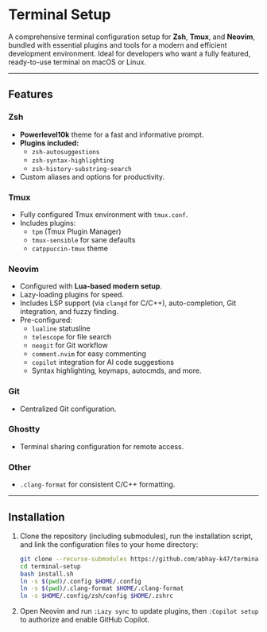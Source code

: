 # Terminal Setup

A comprehensive terminal configuration setup for **Zsh**, **Tmux**, and **Neovim**, bundled with essential plugins and tools for a modern and efficient development environment. Ideal for developers who want a fully featured, ready-to-use terminal on macOS or Linux.

---

## Features

### Zsh
- **Powerlevel10k** theme for a fast and informative prompt.
- **Plugins included:**
  - `zsh-autosuggestions`
  - `zsh-syntax-highlighting`
  - `zsh-history-substring-search`
- Custom aliases and options for productivity.

### Tmux
- Fully configured Tmux environment with `tmux.conf`.
- Includes plugins:
  - `tpm` (Tmux Plugin Manager)
  - `tmux-sensible` for sane defaults
  - `catppuccin-tmux` theme

### Neovim
- Configured with **Lua-based modern setup**.
- Lazy-loading plugins for speed.
- Includes LSP support (via `clangd` for C/C++), auto-completion, Git integration, and fuzzy finding.
- Pre-configured:
  - `lualine` statusline
  - `telescope` for file search
  - `neogit` for Git workflow
  - `comment.nvim` for easy commenting
  - `copilot` integration for AI code suggestions
  - Syntax highlighting, keymaps, autocmds, and more.

### Git
- Centralized Git configuration.

### Ghostty
- Terminal sharing configuration for remote access.

### Other
- `.clang-format` for consistent C/C++ formatting.

---

## Installation

1. Clone the repository (including submodules), run the installation script, and link the configuration files to your home directory:
   ```bash
   git clone --recurse-submodules https://github.com/abhay-k47/terminal-setup.git
   cd terminal-setup
   bash install.sh
   ln -s $(pwd)/.config $HOME/.config
   ln -s $(pwd)/.clang-format $HOME/.clang-format
   ln -s $HOME/.config/zsh/config $HOME/.zshrc
   ```
2. Open Neovim and run `:Lazy sync` to update plugins, then `:Copilot setup` to authorize and enable GitHub Copilot.
